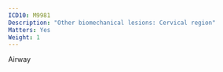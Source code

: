 ```yaml
---
ICD10: M9981
Description: "Other biomechanical lesions: Cervical region"
Matters: Yes
Weight: 1
---
```

Airway
